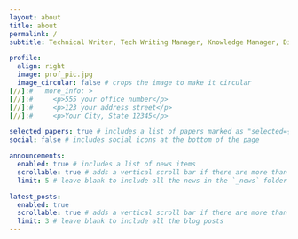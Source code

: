 ```yaml
---
layout: about
title: about
permalink: /
subtitle: Technical Writer, Tech Writing Manager, Knowledge Manager, Director of Knowledge

profile:
  align: right
  image: prof_pic.jpg
  image_circular: false # crops the image to make it circular
[//]:#   more_info: >
[//]:#     <p>555 your office number</p>
[//]:#     <p>123 your address street</p>
[//]:#     <p>Your City, State 12345</p>

selected_papers: true # includes a list of papers marked as "selected={true}"
social: false # includes social icons at the bottom of the page

announcements:
  enabled: true # includes a list of news items
  scrollable: true # adds a vertical scroll bar if there are more than 3 news items
  limit: 5 # leave blank to include all the news in the `_news` folder

latest_posts:
  enabled: true
  scrollable: true # adds a vertical scroll bar if there are more than 3 new posts items
  limit: 3 # leave blank to include all the blog posts
---
```

